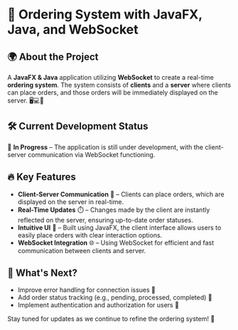 # 🛒 Ordering System with JavaFX, Java, and WebSocket

## 🌍 About the Project
A **JavaFX & Java** application utilizing **WebSocket** to create a real-time **ordering system**. The system consists of **clients** and a **server** where clients can place orders, and those orders will be immediately displayed on the server. 🖥️💻📱

## 🛠️ Current Development Status
🚀 **In Progress** – The application is still under development, with the client-server communication via WebSocket functioning.

## 🔥 Key Features
- **Client-Server Communication** 💬 – Clients can place orders, which are displayed on the server in real-time.
- **Real-Time Updates** ⏱️ – Changes made by the client are instantly reflected on the server, ensuring up-to-date order statuses.
- **Intuitive UI** 📱 – Built using JavaFX, the client interface allows users to easily place orders with clear interaction options.
- **WebSocket Integration** 🌐 – Using WebSocket for efficient and fast communication between clients and server.

## 📅 What's Next?
- Improve error handling for connection issues 🔧
- Add order status tracking (e.g., pending, processed, completed) 📝
- Implement authentication and authorization for users 🔑

Stay tuned for updates as we continue to refine the ordering system! 🚀
